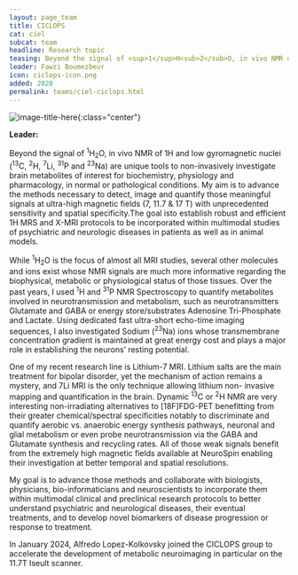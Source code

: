 ```yaml
---
layout: page_team
title: CICLOPS
cat: ciel
subcat: team
headline: Research topic
teasing: Beyond the signal of <sup>1</sup>H<sub>2</sub>O, in vivo NMR of 1H and low gyromagnetic nuclei (<sup>13</sup>C, <sup>2</sup>H, <sup>7</sup>Li, <sup>31</sup>P and <sup>23</sup>Na) are unique tools to non-invasively investigate brain metabolites of interest for biochemistry, physiology and pharmacology, in normal or pathological conditions. My aim is to advance the methods necessary to detect, image and quantify those meaningful signals at	ultra-high magnetic fields (7, 11.7 & 17 T) with unprecedented sensitivity and spatial specificity.The goal isto establish robust and efficient	1H MRS and X-MRI protocols to be incorporated within multimodal studies of psychiatric and neurologic diseases in patients as well as in animal models.
leader: Fawzi Boumezbeur
icon: ciclops-icon.png
added: 2020
permalink: teams/ciel-ciclops.html
---
```


![image-title-here]({{site.url}}{{site.baseurl}}/images/labs/{{page.icon}}){:class="center"}

<b> Leader: </b>
<script>mail2("{{page.leader | replace: " ", "." | downcase}}", "cea", 3, "", "{{page.leader}}")</script>

Beyond the signal of <sup>1</sup>H<sub>2</sub>O, in vivo NMR of 1H and low gyromagnetic nuclei (<sup>13</sup>C, <sup>2</sup>H, <sup>7</sup>Li, <sup>31</sup>P and <sup>23</sup>Na) are unique tools to non-invasively investigate brain metabolites of interest for biochemistry, physiology and pharmacology, in normal or pathological conditions. My aim is to advance the methods necessary to detect, image and quantify those meaningful signals at	ultra-high magnetic fields (7, 11.7 & 17 T) with unprecedented sensitivity and spatial specificity.The goal isto establish robust and efficient	1H MRS and X-MRI protocols to be incorporated within multimodal studies of psychiatric and neurologic diseases in patients as well as in animal models.



While <sup>1</sup>H<sub>2</sub>O is the focus of almost all MRI studies, several other molecules and ions exist whose NMR signals are much more informative regarding the biophysical, metabolic or physiological status of those tissues. Over the past years, I used <sup>1</sup>H and <sup>31</sup>P NMR Spectroscopy to quantify metabolites involved in neurotransmission and metabolism, such as neurotransmitters Glutamate and GABA or energy store/substrates Adenosine Tri-Phosphate and Lactate. Using dedicated fast ultra-short echo-time imaging sequences, I also investigated Sodium (<sup>23</sup>Na) ions whose transmembrane concentration gradient is maintained at great energy cost and plays a major role in establishing the neurons’ resting potential.

One of my recent research line is Lithium-7 MRI. Lithium salts are the main treatment for bipolar disorder, yet the mechanism of action remains a mystery, and 7Li MRI is the only technique allowing lithium non- invasive mapping and quantification in the brain. Dynamic <sup>13</sup>C or <sup>2</sup>H NMR are very interesting non-irradiating alternatives to \[18F]FDG-PET benefitting from their greater chemical/spectral specificities notably to discriminate and quantify aerobic vs. anaerobic energy synthesis pathways, neuronal and glial metabolism or even probe neurotransmission via the GABA and Glutamate synthesis and recycling rates. All of those weak signals benefit from the extremely high magnetic fields available at NeuroSpin enabling their investigation at better temporal and spatial resolutions.

My goal is to advance those methods and collaborate with biologists, physicians, bio-informaticians and neuroscientists to incorporate them within multimodal clinical and preclinical research protocols to better understand psychiatric and neurological diseases, their eventual treatments, and to develop novel biomarkers of disease progression or response to treatment.

In January 2024, Alfredo Lopez-Kolkovsky joined the CICLOPS group to accelerate the development of metabolic neuroimaging in particular on the 11.7T Iseult scanner.
